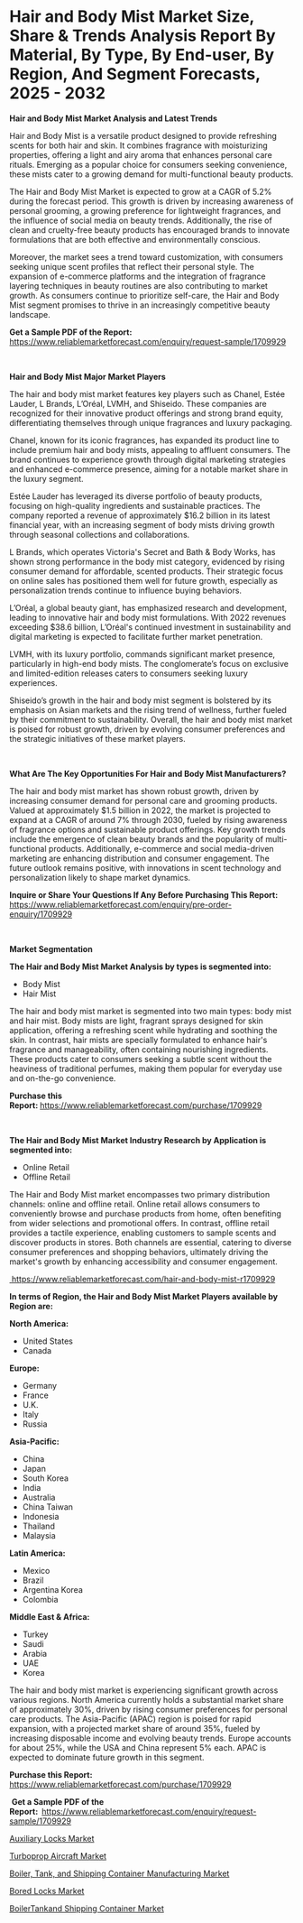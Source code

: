 <p><h1>Hair and Body Mist Market Size, Share & Trends Analysis Report By Material, By Type, By End-user, By Region, And Segment Forecasts, 2025 - 2032</h1></p><p><strong>Hair and Body Mist Market Analysis and Latest Trends</strong></p>
<p><p>Hair and Body Mist is a versatile product designed to provide refreshing scents for both hair and skin. It combines fragrance with moisturizing properties, offering a light and airy aroma that enhances personal care rituals. Emerging as a popular choice for consumers seeking convenience, these mists cater to a growing demand for multi-functional beauty products.</p><p>The Hair and Body Mist Market is expected to grow at a CAGR of 5.2% during the forecast period. This growth is driven by increasing awareness of personal grooming, a growing preference for lightweight fragrances, and the influence of social media on beauty trends. Additionally, the rise of clean and cruelty-free beauty products has encouraged brands to innovate formulations that are both effective and environmentally conscious.</p><p>Moreover, the market sees a trend toward customization, with consumers seeking unique scent profiles that reflect their personal style. The expansion of e-commerce platforms and the integration of fragrance layering techniques in beauty routines are also contributing to market growth. As consumers continue to prioritize self-care, the Hair and Body Mist segment promises to thrive in an increasingly competitive beauty landscape.</p></p>
<p><strong>Get a Sample PDF of the Report:&nbsp;</strong> <a href="https://www.reliablemarketforecast.com/enquiry/request-sample/1709929?utm_campaign=1906&utm_medium=2&utm_source=Github&utm_content=ia&utm_term=27032025&utm_id=hair-and-body-mist">https://www.reliablemarketforecast.com/enquiry/request-sample/1709929</a></p>
<p>&nbsp;</p>
<p><strong>Hair and Body Mist Major Market Players</strong></p>
<p><p>The hair and body mist market features key players such as Chanel, Estée Lauder, L Brands, L’Oréal, LVMH, and Shiseido. These companies are recognized for their innovative product offerings and strong brand equity, differentiating themselves through unique fragrances and luxury packaging.</p><p>Chanel, known for its iconic fragrances, has expanded its product line to include premium hair and body mists, appealing to affluent consumers. The brand continues to experience growth through digital marketing strategies and enhanced e-commerce presence, aiming for a notable market share in the luxury segment.</p><p>Estée Lauder has leveraged its diverse portfolio of beauty products, focusing on high-quality ingredients and sustainable practices. The company reported a revenue of approximately $16.2 billion in its latest financial year, with an increasing segment of body mists driving growth through seasonal collections and collaborations.</p><p>L Brands, which operates Victoria's Secret and Bath & Body Works, has shown strong performance in the body mist category, evidenced by rising consumer demand for affordable, scented products. Their strategic focus on online sales has positioned them well for future growth, especially as personalization trends continue to influence buying behaviors.</p><p>L’Oréal, a global beauty giant, has emphasized research and development, leading to innovative hair and body mist formulations. With 2022 revenues exceeding $38.6 billion, L’Oréal's continued investment in sustainability and digital marketing is expected to facilitate further market penetration.</p><p>LVMH, with its luxury portfolio, commands significant market presence, particularly in high-end body mists. The conglomerate’s focus on exclusive and limited-edition releases caters to consumers seeking luxury experiences.</p><p>Shiseido’s growth in the hair and body mist segment is bolstered by its emphasis on Asian markets and the rising trend of wellness, further fueled by their commitment to sustainability. Overall, the hair and body mist market is poised for robust growth, driven by evolving consumer preferences and the strategic initiatives of these market players.</p></p>
<p>&nbsp;</p>
<p><strong>What Are The Key Opportunities For Hair and Body Mist Manufacturers?</strong></p>
<p><p>The hair and body mist market has shown robust growth, driven by increasing consumer demand for personal care and grooming products. Valued at approximately $1.5 billion in 2022, the market is projected to expand at a CAGR of around 7% through 2030, fueled by rising awareness of fragrance options and sustainable product offerings. Key growth trends include the emergence of clean beauty brands and the popularity of multi-functional products. Additionally, e-commerce and social media-driven marketing are enhancing distribution and consumer engagement. The future outlook remains positive, with innovations in scent technology and personalization likely to shape market dynamics.</p></p>
<p><strong>Inquire or Share Your Questions If Any Before Purchasing This Report:</strong> <a href="https://www.reliablemarketforecast.com/enquiry/pre-order-enquiry/1709929?utm_campaign=1906&utm_medium=2&utm_source=Github&utm_content=ia&utm_term=27032025&utm_id=hair-and-body-mist">https://www.reliablemarketforecast.com/enquiry/pre-order-enquiry/1709929</a></p>
<p>&nbsp;</p>
<p><strong>Market Segmentation</strong></p>
<p><strong>The Hair and Body Mist Market Analysis by types is segmented into:</strong></p>
<p><ul><li>Body Mist</li><li>Hair Mist</li></ul></p>
<p><p>The hair and body mist market is segmented into two main types: body mist and hair mist. Body mists are light, fragrant sprays designed for skin application, offering a refreshing scent while hydrating and soothing the skin. In contrast, hair mists are specially formulated to enhance hair's fragrance and manageability, often containing nourishing ingredients. These products cater to consumers seeking a subtle scent without the heaviness of traditional perfumes, making them popular for everyday use and on-the-go convenience.</p></p>
<p><strong>Purchase this Report:&nbsp;</strong><a href="https://www.reliablemarketforecast.com/purchase/1709929?utm_campaign=1906&utm_medium=2&utm_source=Github&utm_content=ia&utm_term=27032025&utm_id=hair-and-body-mist">https://www.reliablemarketforecast.com/purchase/1709929</a></p>
<p>&nbsp;</p>
<p><strong>The Hair and Body Mist Market Industry Research by Application is segmented into:</strong></p>
<p><ul><li>Online Retail</li><li>Offline Retail</li></ul></p>
<p><p>The Hair and Body Mist market encompasses two primary distribution channels: online and offline retail. Online retail allows consumers to conveniently browse and purchase products from home, often benefiting from wider selections and promotional offers. In contrast, offline retail provides a tactile experience, enabling customers to sample scents and discover products in stores. Both channels are essential, catering to diverse consumer preferences and shopping behaviors, ultimately driving the market's growth by enhancing accessibility and consumer engagement.</p></p>
<p><a href="https://www.reliablemarketforecast.com/hair-and-body-mist-r1709929?utm_campaign=1906&utm_medium=2&utm_source=Github&utm_content=ia&utm_term=27032025&utm_id=hair-and-body-mist">&nbsp;https://www.reliablemarketforecast.com/hair-and-body-mist-r1709929</a></p>
<p><strong>In terms of Region, the Hair and Body Mist Market Players available by Region are:</strong></p>
<p>
    <p> <strong> North America: </strong>
        <ul>
            <li>United States</li>
            <li>Canada</li>
        </ul>
        </p> 
    <p> <strong> Europe: </strong>
        <ul>
            <li>Germany</li>
            <li>France</li>
            <li>U.K.</li>
            <li>Italy</li>
            <li>Russia</li>
        </ul>
        </p> 
    <p> <strong> Asia-Pacific: </strong>
        <ul>
            <li>China</li>
            <li>Japan</li>
            <li>South Korea</li>
            <li>India</li>
            <li>Australia</li>
            <li>China Taiwan</li>
            <li>Indonesia</li>
            <li>Thailand</li>
            <li>Malaysia</li>
        </ul>
        </p> 
    <p> <strong> Latin America: </strong>
        <ul>
            <li>Mexico</li>
            <li>Brazil</li>
            <li>Argentina Korea</li>
            <li>Colombia</li>
        </ul>
        </p> 
    <p> <strong> Middle East & Africa: </strong>
        <ul>
            <li>Turkey</li>
            <li>Saudi</li>
            <li>Arabia</li>
            <li>UAE</li>
            <li>Korea</li>
        </ul>
    </p>
    </p>
<p><p>The hair and body mist market is experiencing significant growth across various regions. North America currently holds a substantial market share of approximately 30%, driven by rising consumer preferences for personal care products. The Asia-Pacific (APAC) region is poised for rapid expansion, with a projected market share of around 35%, fueled by increasing disposable income and evolving beauty trends. Europe accounts for about 25%, while the USA and China represent 5% each. APAC is expected to dominate future growth in this segment.</p></p>
<p><strong>Purchase this Report: </strong><a href="https://www.reliablemarketforecast.com/purchase/1709929?utm_campaign=1906&utm_medium=2&utm_source=Github&utm_content=ia&utm_term=27032025&utm_id=hair-and-body-mist">https://www.reliablemarketforecast.com/purchase/1709929</a></p>
<p>&nbsp;<strong>Get a Sample PDF of the Report:&nbsp;&nbsp;</strong><a href="https://www.reliablemarketforecast.com/enquiry/request-sample/1709929?utm_campaign=1906&utm_medium=2&utm_source=Github&utm_content=ia&utm_term=27032025&utm_id=hair-and-body-mist">https://www.reliablemarketforecast.com/enquiry/request-sample/1709929</a></p>
<p><strong></strong></p>
<p><p><a href="https://github.com/langolaskark/Market-Research-Report-List-1/blob/main/auxiliary-locks-market.md?utm_campaign=1906&utm_medium=2&utm_source=Github&utm_content=ia&utm_term=27032025&utm_id=hair-and-body-mist">Auxiliary Locks Market</a></p><p><a href="https://github.com/mabutironaldo/Market-Research-Report-List-7/blob/main/turboprop-aircraft-market.md?utm_campaign=1906&utm_medium=2&utm_source=Github&utm_content=ia&utm_term=27032025&utm_id=hair-and-body-mist">Turboprop Aircraft Market</a></p><p><a href="https://github.com/guneycigdem35/Market-Research-Report-List-5/blob/main/boiler-tank-and-shipping-container-manufacturing-market.md?utm_campaign=1906&utm_medium=2&utm_source=Github&utm_content=ia&utm_term=27032025&utm_id=hair-and-body-mist">Boiler, Tank, and Shipping Container Manufacturing Market</a></p><p><a href="https://github.com/arneslullapq/Market-Research-Report-List-1/blob/main/bored-locks-market.md?utm_campaign=1906&utm_medium=2&utm_source=Github&utm_content=ia&utm_term=27032025&utm_id=hair-and-body-mist">Bored Locks Market</a></p><p><a href="https://github.com/arocasanzib6/Market-Research-Report-List-1/blob/main/boilertankand-shipping-container-market.md?utm_campaign=1906&utm_medium=2&utm_source=Github&utm_content=ia&utm_term=27032025&utm_id=hair-and-body-mist">BoilerTankand Shipping Container Market</a></p></p>